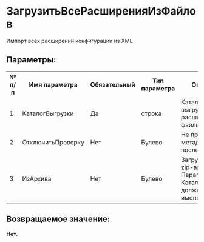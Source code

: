 ﻿
<h1>ЗагрузитьВсеРасширенияИзФайлов</h1>
<p class="funcdesc">Импорт всех расширений конфигурации из XML<br /></p><h2>Параметры:</h2><table>
<tr>
  <th height="16" width="10%"><b>№ п/п</b></th>
  <th height="16" width="20%"><b>Имя параметра</b></th>
  <th height="16" width="10%"><b>Обязательный</b></th>
  <th height="16" width="20%"><b>Тип параметра</b></th>
  <th height="16" width="40%"><b>Описание</b></th>	
</tr><tr>
  <td >1</td>
  <td >КаталогВыгрузки</td>
  <td >Да</td>
  <td >строка</td>
  <td >Каталог выгрузки расширений в файлы</td>	
</tr><tr>
  <td >2</td>
  <td >ОтключитьПроверку</td>
  <td >Нет</td>
  <td >Булево</td>
  <td >Не проверять метаданные после загрузки</td>	
</tr><tr>
  <td >3</td>
  <td >ИзАрхива</td>
  <td >Нет</td>
  <td >Булево</td>
  <td >Загружать из zip-архива. Параметр КаталогВыгрузки должен быть именем архива.</td>	
</tr></table><h2>Возвращаемое значение:</h2>
<b>Нет. </b><br />
